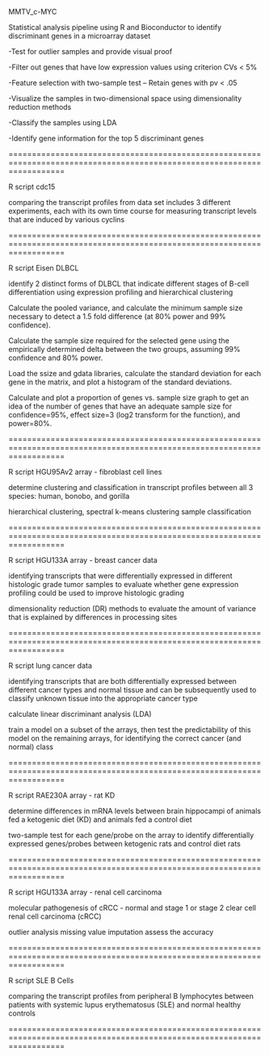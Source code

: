 
MMTV_c-MYC

Statistical analysis pipeline using R and Bioconductor to identify discriminant genes in a microarray dataset

-Test for outlier samples and provide visual proof

-Filter out genes that have low expression values using criterion CVs < 5%

-Feature selection with two-sample test – Retain genes with pv < .05

-Visualize the samples in two-dimensional space using dimensionality reduction methods

-Classify the samples using LDA

-Identify gene information for the top 5 discriminant genes

========================================================================================================================

R script cdc15

comparing the transcript profiles from data	set	includes 3 different experiments,
each with its own time course for measuring	transcript levels that are induced by
various cyclins

========================================================================================================================

R script Eisen DLBCL 

identify 2 distinct forms of DLBCL that indicate different stages of B-cell differentiation
using expression profiling and hierarchical clustering 


Calculate the pooled variance, and calculate the minimum sample size necessary to detect a 1.5 fold difference (at 80% power and 99% confidence).

Calculate the sample size required for the selected gene using the empirically determined delta between the two groups, assuming 99% confidence and 80% power.

Load the ssize and gdata libraries, calculate the standard deviation for each gene in the matrix, and plot a histogram of the standard deviations. 

Calculate and plot a proportion of genes vs. sample size graph to get an idea of the number of genes that have an adequate sample size for confidence=95%, effect size=3 (log2 transform for the function), and power=80%.

========================================================================================================================

R script HGU95Av2 array - fibroblast cell lines 

determine clustering and classification in transcript profiles between all 3 species: human, bonobo, and gorilla

hierarchical clustering,  spectral k-means clustering
sample classification

========================================================================================================================

R script  HGU133A array -  breast cancer data

identifying transcripts that were differentially expressed in different histologic grade tumor samples
to evaluate whether gene expression profiling could be used to improve histologic grading


dimensionality reduction (DR) methods to evaluate the amount of variance that is explained by differences in processing sites

========================================================================================================================

R script  lung cancer data 

identifying transcripts that are both differentially expressed 
between different cancer types and normal tissue and can be subsequently used to 
classify unknown tissue into the appropriate cancer type

calculate linear discriminant analysis (LDA)

train a model on a subset of the arrays,
then test the predictability of this model on the remaining arrays, for identifying the
correct cancer (and normal) class

========================================================================================================================

R script RAE230A array - rat KD

determine differences in mRNA levels between brain hippocampi of animals fed a ketogenic diet (KD) and animals fed a
control diet

two-sample test for each gene/probe on the array to identify differentially expressed genes/probes
between ketogenic rats and control diet rats

========================================================================================================================

R script HGU133A array - renal cell carcinoma

molecular pathogenesis of cRCC - normal and stage 1 or stage 2 clear cell renal cell carcinoma (cRCC)

outlier analysis
missing value imputation
assess the accuracy 

========================================================================================================================

R script SLE B Cells

comparing the transcript profiles from peripheral B lymphocytes
between patients with systemic lupus erythematosus (SLE) and normal
healthy controls

========================================================================================================================

